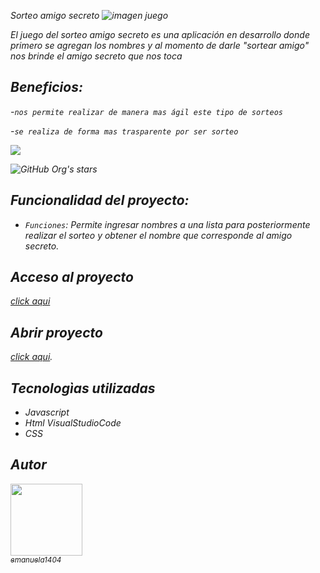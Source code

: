 <em> Sorteo amigo secreto <em>
![imagen juego](https://github.com/user-attachments/assets/ab221f65-5d64-4a20-bd95-5b1360241dbf)

El juego del sorteo amigo secreto es una aplicación en desarrollo donde primero se agregan los nombres y al momento de darle "sortear amigo" nos brinde el amigo secreto que nos toca

## Beneficios:

   -`nos permite realizar de manera mas ágil este tipo de sorteos` 

   -`se realiza de forma mas trasparente por ser sorteo`

 <img src="https://img.shields.io/badge/STATUS-EN%20DESAROLLO-green">

![GitHub Org's stars](https://img.shields.io/github/stars/camilafernanda?style=social)

## Funcionalidad del proyecto:

   - `Funciones`: Permite ingresar nombres a una lista para posteriormente realizar el sorteo y obtener el nombre que corresponde al amigo secreto.

## Acceso al proyecto
[click aqui](https://github.com/emanuela1404/challenge-amigo-secreto_esp-main.git)
 
## Abrir proyecto
[click aqui](https://emanuela1404.github.io/challenge-amigo-secreto/).
## Tecnologìas utilizadas

- Javascript
- Html
  VisualStudioCode
- CSS

## Autor

[<img src="https://avatars.githubusercontent.com/u/emanuel1404?v=4" width=115><br><sub>emanuela1404</sub>](https://github.com/emanuela1404)


